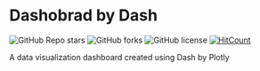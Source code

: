 # Dashobrad by Dash

![GitHub Repo stars](https://img.shields.io/github/stars/Soumyadipta2020/dash_plotly_dashboard?style=social)
![GitHub forks](https://img.shields.io/github/forks/Soumyadipta2020/dash_plotly_dashboard?style=social)
![GitHub license](https://img.shields.io/github/license/Soumyadipta2020/dash_plotly_dashboard)
[![HitCount](https://hits.dwyl.com/Soumyadipta2020/dash_plotly_dashboard.svg?style=flat-square)](http://hits.dwyl.com/Soumyadipta2020/dash_plotly_dashboard)

A data visualization dashboard created using Dash by Plotly
